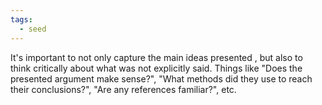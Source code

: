 ```yaml
---
tags:
  - seed
---
```

It's important to not only capture the main ideas presented , but also to think critically about what was not explicitly said. Things like "Does the presented argument make sense?", "What methods did they use to reach their conclusions?", "Are any references familiar?", etc.